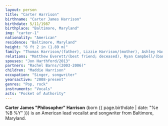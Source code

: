 ```yaml
---
layout: person
title: "Carter Harrison"
birthname: "Carter James Harrison"
birthdate: 5/11/1987
birthplace: "Baltimore, Maryland"
img: "carter-1"
nationality: "American"
residence: "Baltimore, Maryland"
height: "6 ft 2 in (1.89 m)"
family: "Thomas Harrison/(father), Lizzie Harrison/(mother), Ashley Harrison/(younger sister), Daniel Harrison/(younger brother), Olivia Harrison/(younger sister), Lilly Harrison/(younger sister)"
relations: "Matthew Everett/(best friend; deceased), Ryan Campbell/(bandmate), Daniel Matthews/(bandmate), Jack Campbell/(bandmate)"
spouses: "Jon Harthford/2013"
partners: "Rachel Barns/(2003-2006)"
children: "Maddie Harrison"
occupation: "Singer, songwriter"
yearsactive: "2008-present"
genres: "Pop, rock"
instruments: "Vocals"
acts: "Pocket of Authority"
---
```

**Carter James "Philosopher" Harrison** (born {{ page.birthdate | date: "%e %B %Y" }}) is an American lead vocalist and songwriter from Baltimore, Maryland.
